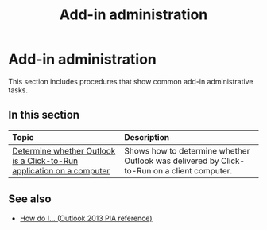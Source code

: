 ﻿---
title: Add-in administration
TOCTitle: Add-in administration
ms:assetid: 08d383c0-18b2-4ce6-bd6b-16c4bb26801b
ms:mtpsurl: https://msdn.microsoft.com/library/Ff522354(v=office.15)
ms:contentKeyID: 55119803
ms.date: 07/24/2014
mtps_version: v=office.15
---

# Add-in administration

This section includes procedures that show common add-in administrative tasks.

## In this section

|Topic|Description|
|:----|:----------|
|[Determine whether Outlook is a Click-to-Run application on a computer](how-to-determine-whether-outlook-is-a-click-to-run-application-on-a-computer.md) |Shows how to determine whether Outlook was delivered by Click-to-Run on a client computer.|

## See also

- [How do I... (Outlook 2013 PIA reference)](how-do-i-outlook-2013-pia-reference.md)

